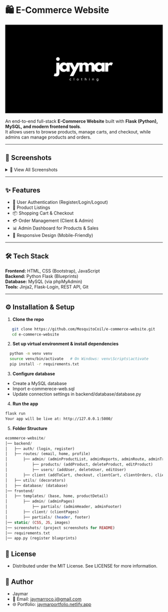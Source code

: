 # 🛍️ E-Commerce Website

<p align="center">
  <img src="static/images/bg/jaymar.png" width="800" alt="E-Commerce Website Banner" />
</p>

An end-to-end full-stack **E-Commerce Website** built with **Flask (Python), MySQL, and modern frontend tools**.  
It allows users to browse products, manage carts, and checkout, while admins can manage products and orders.

---

## 📸 Screenshots

<details>
  <summary>📸 View All Screenshots</summary>
  <p align="center">
    <b>Landing Page</b><br/>
    <img src="screenshots/home header.PNG" width="300" />
    <img src="screenshots/landing page.png" width="300" />
    <img src="screenshots/home footer.PNG" width="300" />
    <img src="screenshots/login form modal.PNG" width="300" />
    <img src="screenshots/registration form modal.PNG" width="300" />
    <img src="screenshots/profile modal.PNG" width="300" />
    <img src="screenshots/edit profile modal.PNG" width="300" />
    <br/><br/>
    <b>Client Pages</b><br/>
    <img src="screenshots/client cart.png" width="300" />
    <img src="screenshots/client checkout.png" width="300" />
    <img src="screenshots/client order.png" width="300" />
    <img src="screenshots/client order details.png" width="300" />
    <br/><br/>
    <b>Admin Pages</b><br/>
    <img src="screenshots/admin dashboard.png" width="300" />
    <img src="screenshots/admin product.png" width="300" />
    <img src="screenshots/admin add product modal.PNG" width="300" />
    <img src="screenshots/admin edit product modal.PNG" width="300" />
    <img src="screenshots/admin delete product modal.PNG" width="300" />
    <img src="screenshots/admin order.png" width="300" />
    <img src="screenshots/admin user.png" width="300" />
    <img src="screenshots/admin add user modal.PNG" width="300" />
    <img src="screenshots/admin edit user modal.PNG" width="300" />
    <img src="screenshots/admin delete user modal.PNG" width="300" />
    <img src="screenshots/admin report.png" width="300" />
  </p>
</details>

---

## ✨ Features

- 🔑 User Authentication (Register/Login/Logout)
- 🛒 Product Listings
- 📦 Shopping Cart & Checkout
- 💳 Order Management (Client & Admin)
- 📊 Admin Dashboard for Products & Sales
- 📱 Responsive Design (Mobile-Friendly)

---

## 🛠 Tech Stack

**Frontend:** HTML, CSS (Bootstrap), JavaScript  
**Backend:** Python Flask (Blueprints)  
**Database:** MySQL (via phpMyAdmin)  
**Tools:** Jinja2, Flask-Login, REST API, Git  

---

## ⚙️ Installation & Setup

1. **Clone the repo**
```bash
   git clone https://github.com/MosquitoCoil/e-commerce-website.git
   cd e-commerce-website
```
2. **Set up virtual environment & install dependencies**
```bash
  python -m venv venv
  source venv/bin/activate   # On Windows: venv\Scripts\activate
  pip install -r requirements.txt
```
3. **Configure database**
- Create a MySQL database
- Import e-commerece-web.sql
- Update connection settings in backend/database/database.py
4. **Run the app**
```bash
flask run
Your app will be live at: http://127.0.0.1:5000/
```
5. **Folder Structure**
```php  
ecommerce-website/
│── backend/
│   ├── auth/ (login, register)
│   ├── routes/ (email, home, profile)
│       ├── admin/ (adminProductList, adminReports, adminRoute, adminTransaction, adminUserList)
│           ├── products/ (addProduct, deleteProduct, editProduct)
│           ├── users/ (addUser, deleteUser, editUser)
│       ├── client (addToCart, checkout, clientCart, clientOrders, clientRoute, deleteCart, editCart)
│   ├── utils/ (decorators)
│   ├── database/ (database)
│── frontend/
│   ├── templates/ (base, home, productDetail)
│       ├── admin/ (adminPages)
│           ├── partials/ (adminHeader, adminFooter)
│       ├── client/ (clientPages)
│       ├── partials/ (header, footer)
│── static/ (CSS, JS, images)
│── screenshots/ (project screenshots for README)
│── requirements.txt
│── app.py (register blueprints)
```
## 📜 License
- Distributed under the MIT License. See LICENSE for more information.
## 👤 Author
- Jaymar
- 📧 Email: jaymarroco.j@gmail.com
- 🌐 Portfolio: [jaymarportfolio.netlify.app](https://jaymarportfolio.netlify.app/)
## 
